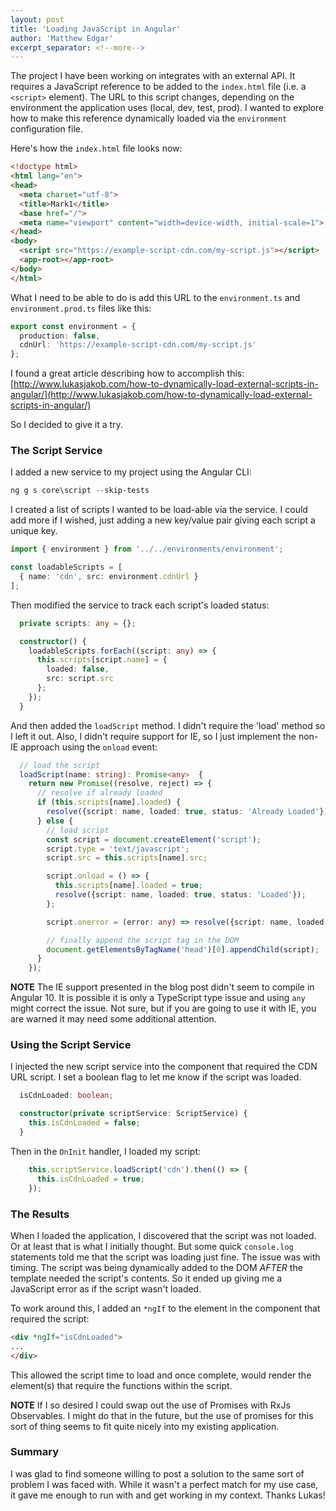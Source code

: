 ```yaml
---
layout: post
title: 'Loading JavaScript in Angular'
author: 'Matthew Edgar'
excerpt_separator: <!--more-->
---
```


The project I have been working on integrates with an external API. It requires a JavaScript reference to be added to the `index.html` file (i.e. a `<script>` element). The URL to this script changes, depending on the environment the application uses (local, dev, test, prod). I wanted to explore how to make this reference dynamically loaded via the `environment` configuration file. 

<!--more-->

Here's how the `index.html` file looks now:

```html
<!doctype html>
<html lang="en">
<head>
  <meta charset="utf-8">
  <title>Mark1</title>
  <base href="/">
  <meta name="viewport" content="width=device-width, initial-scale=1">
</head>
<body>
  <script src="https://example-script-cdn.com/my-script.js"></script>
  <app-root></app-root>
</body>
</html>
```

What I need to be able to do is add this URL to the `environment.ts` and `environment.prod.ts` files like this:

```typescript
export const environment = {
  production: false,
  cdnUrl: 'https://example-script-cdn.com/my-script.js'
};
```

I found a great article describing how to accomplish this:  
[http://www.lukasjakob.com/how-to-dynamically-load-external-scripts-in-angular/](http://www.lukasjakob.com/how-to-dynamically-load-external-scripts-in-angular/)

So I decided to give it a try.

### The Script Service

I added a new service to my project using the Angular CLI:

```powershell
ng g s core\script --skip-tests
```

I created a list of scripts I wanted to be load-able via the service. I could add more if I wished, just adding a new key/value pair giving each script a unique key.

```typescript
import { environment } from '../../environments/environment';

const loadableScripts = [
  { name: 'cdn', src: environment.cdnUrl }
];
```

Then modified the service to track each script's loaded status:

```typescript
  private scripts: any = {};

  constructor() {
    loadableScripts.forEach((script: any) => {
      this.scripts[script.name] = {
        loaded: false,
        src: script.src
      };
    });
  }
```

And then added the `loadScript` method. I didn't require the 'load' method so I left it out. Also, I didn't require support for IE, so I just implement the non-IE approach using the `onload` event:

```typescript
  // load the script
  loadScript(name: string): Promise<any>  {
    return new Promise((resolve, reject) => {
      // resolve if already loaded
      if (this.scripts[name].loaded) {
        resolve({script: name, loaded: true, status: 'Already Loaded'});
      } else {
        // load script
        const script = document.createElement('script');
        script.type = 'text/javascript';
        script.src = this.scripts[name].src;

        script.onload = () => {
          this.scripts[name].loaded = true;
          resolve({script: name, loaded: true, status: 'Loaded'});
        };

        script.onerror = (error: any) => resolve({script: name, loaded: false, status: 'Loaded'});

        // finally append the script tag in the DOM
        document.getElementsByTagName('head')[0].appendChild(script);
      }
    });
```

**NOTE** The IE support presented in the blog post didn't seem to compile in Angular 10. It is possible it is only a TypeScript type issue and using `any` might correct the issue. Not sure, but if you are going to use it with IE, you are warned it may need some additional attention.

### Using the Script Service

I injected the new script service into the component that required the CDN URL script. I set a boolean flag to let me know if the script was loaded.

```typescript
  isCdnLoaded: boolean;

  constructor(private scriptService: ScriptService) {
    this.isCdnLoaded = false;
  }
```

Then in the `OnInit` handler, I loaded my script:

```typescript
    this.scriptService.loadScript('cdn').then(() => {
      this.isCdnLoaded = true;
    });
```

### The Results

When I loaded the application, I discovered that the script was not loaded. Or at least that is what I initially thought. But some quick `console.log` statements told me that the script was loading just fine. The issue was with timing. The script was being dynamically added to the DOM _AFTER_ the template needed the script's contents. So it ended up giving me a JavaScript error as if the script wasn't loaded.

To work around this, I added an `*ngIf` to the element in the component that required the script:

```html
<div *ngIf="isCdnLoaded">
...
</div>
```

This allowed the script time to load and once complete, would render the element(s) that require the functions within the script.

**NOTE** If I so desired I could swap out the use of Promises with RxJs Observables. I might do that in the future, but the use of promises for this sort of thing seems to fit quite nicely into my existing application.

### Summary

I was glad to find someone willing to post a solution to the same sort of problem I was faced with. While it wasn't a perfect match for my use case, it gave me enough to run with and get working in my context. Thanks Lukas!
